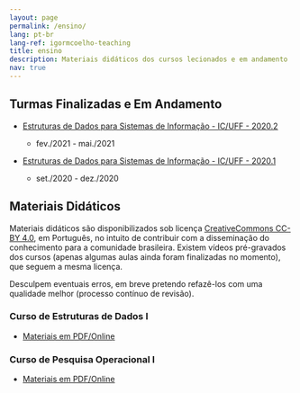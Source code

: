 ```yaml
---
layout: page
permalink: /ensino/
lang: pt-br
lang-ref: igormcoelho-teaching
title: ensino
description: Materiais didáticos dos cursos lecionados e em andamento
nav: true
---
```



## Turmas Finalizadas e Em Andamento

- [Estruturas de Dados para Sistemas de Informação - IC/UFF - 2020.2](https://igormcoelho.github.io/curso-estruturas-de-dados-i/uff-edsi-2020-2)
    * fev./2021 - mai./2021

- [Estruturas de Dados para Sistemas de Informação - IC/UFF - 2020.1](https://igormcoelho.github.io/curso-estruturas-de-dados-i/uff-edsi-2020-1)
    * set./2020 - dez./2020

## Materiais Didáticos

Materiais didáticos são disponibilizados sob licença [CreativeCommons CC-BY 4.0](https://creativecommons.org/licenses/by/4.0/), em Português, no intuito de contribuir com a disseminação do conhecimento para a comunidade brasileira. 
Existem vídeos pré-gravados dos cursos (apenas algumas aulas ainda foram finalizadas no momento), que seguem a mesma licença.

Desculpem eventuais erros, em breve pretendo refazê-los com uma qualidade melhor (processo contínuo de revisão).

### Curso de Estruturas de Dados I
   * [Materiais em PDF/Online](https://igormcoelho.github.io/curso-estruturas-de-dados-i)

### Curso de Pesquisa Operacional I
   * [Materiais em PDF/Online](https://igormcoelho.github.io/curso-pesquisa-operacional-i)
